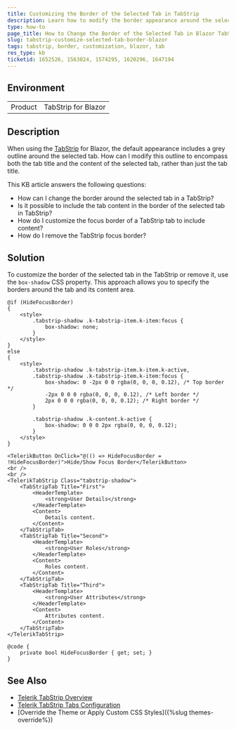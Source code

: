 ```yaml
---
title: Customizing the Border of the Selected Tab in TabStrip
description: Learn how to modify the border appearance around the selected tab and its content in the TabStrip component for Blazor.
type: how-to
page_title: How to Change the Border of the Selected Tab in Blazor TabStrip
slug: tabstrip-customize-selected-tab-border-blazor
tags: tabstrip, border, customization, blazor, tab
res_type: kb
ticketid: 1652526, 1563024, 1574295, 1620296, 1647194
---
```


## Environment
<table>
    <tbody>
	    <tr>
	    	<td>Product</td>
	    	<td>TabStrip for Blazor</td>
	    </tr>
    </tbody>
</table>

## Description

When using the [TabStrip](https://docs.telerik.com/blazor-ui/components/tabstrip/overview) for Blazor, the default appearance includes a grey outline around the selected tab. How can I modify this outline to encompass both the tab title and the content of the selected tab, rather than just the tab title.

This KB article answers the following questions:
* How can I change the border around the selected tab in a TabStrip?
* Is it possible to include the tab content in the border of the selected tab in TabStrip?
* How do I customize the focus border of a TabStrip tab to include content?
* How do I remove the TabStrip focus border?

## Solution

To customize the border of the selected tab in the TabStrip or remove it, use the `box-shadow` CSS property. This approach allows you to specify the borders around the tab and its content area. 

````RAZOR
@if (HideFocusBorder)
{
    <style>
        .tabstrip-shadow .k-tabstrip-item.k-item:focus {
            box-shadow: none;
        }
    </style>
}
else
{
    <style>
        .tabstrip-shadow .k-tabstrip-item.k-item.k-active,
        .tabstrip-shadow .k-tabstrip-item.k-item:focus {
            box-shadow: 0 -2px 0 0 rgba(0, 0, 0, 0.12), /* Top border */
            -2px 0 0 0 rgba(0, 0, 0, 0.12), /* Left border */
            2px 0 0 0 rgba(0, 0, 0, 0.12); /* Right border */
        }

        .tabstrip-shadow .k-content.k-active {
            box-shadow: 0 0 0 2px rgba(0, 0, 0, 0.12);
        }
    </style>
}

<TelerikButton OnClick="@(() => HideFocusBorder = !HideFocusBorder)">Hide/Show Focus Border</TelerikButton>
<br />
<br />
<TelerikTabStrip Class="tabstrip-shadow">
    <TabStripTab Title="First">
        <HeaderTemplate>
            <strong>User Details</strong>
        </HeaderTemplate>
        <Content>
            Details content.
        </Content>
    </TabStripTab>
    <TabStripTab Title="Second">
        <HeaderTemplate>
            <strong>User Roles</strong>
        </HeaderTemplate>
        <Content>
            Roles content.
        </Content>
    </TabStripTab>
    <TabStripTab Title="Third">
        <HeaderTemplate>
            <strong>User Attributes</strong>
        </HeaderTemplate>
        <Content>
            Attributes content.
        </Content>
    </TabStripTab>
</TelerikTabStrip>

@code {
    private bool HideFocusBorder { get; set; }
}
````

## See Also

* [Telerik TabStrip Overview](https://docs.telerik.com/blazor-ui/components/tabstrip/overview)
* [Telerik TabStrip Tabs Configuration](https://docs.telerik.com/blazor-ui/components/tabstrip/tabs-configuration)
* [Override the Theme or Apply Custom CSS Styles]({%slug themes-override%})